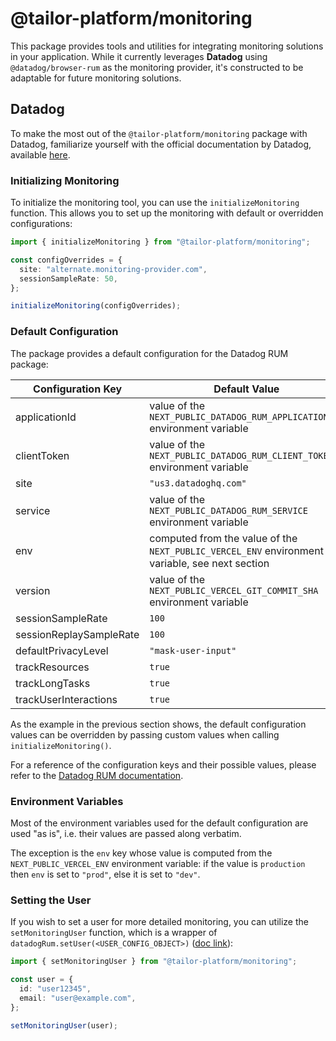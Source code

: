 # @tailor-platform/monitoring

This package provides tools and utilities for integrating monitoring solutions in your application. While it currently leverages **Datadog** using `@datadog/browser-rum` as the monitoring provider, it's constructed to be adaptable for future monitoring
solutions.

## Datadog

To make the most out of the `@tailor-platform/monitoring` package with Datadog, familiarize yourself with the official documentation by Datadog, available [here](https://docs.datadoghq.com/real_user_monitoring/browser).

### Initializing Monitoring

To initialize the monitoring tool, you can use the `initializeMonitoring` function. This allows you to set up the
monitoring with default or overridden configurations:

```ts
import { initializeMonitoring } from "@tailor-platform/monitoring";

const configOverrides = {
  site: "alternate.monitoring-provider.com",
  sessionSampleRate: 50,
};

initializeMonitoring(configOverrides);
```

### Default Configuration

The package provides a default configuration for the Datadog RUM package:

| Configuration Key       | Default Value                                                                                  |
| ----------------------- | ---------------------------------------------------------------------------------------------- |
| applicationId           | value of the `NEXT_PUBLIC_DATADOG_RUM_APPLICATION_ID` environment variable                     |
| clientToken             | value of the `NEXT_PUBLIC_DATADOG_RUM_CLIENT_TOKEN` environment variable                       |
| site                    | `"us3.datadoghq.com"`                                                                          |
| service                 | value of the `NEXT_PUBLIC_DATADOG_RUM_SERVICE` environment variable                            |
| env                     | computed from the value of the `NEXT_PUBLIC_VERCEL_ENV` environment variable, see next section |
| version                 | value of the `NEXT_PUBLIC_VERCEL_GIT_COMMIT_SHA` environment variable                          |
| sessionSampleRate       | `100`                                                                                          |
| sessionReplaySampleRate | `100`                                                                                          |
| defaultPrivacyLevel     | `"mask-user-input"`                                                                            |
| trackResources          | `true`                                                                                         |
| trackLongTasks          | `true`                                                                                         |
| trackUserInteractions   | `true`                                                                                         |

As the example in the previous section shows, the default configuration values can be overridden by passing custom values when calling `initializeMonitoring()`.

For a reference of the configuration keys and their possible values, please refer to the [Datadog RUM documentation](https://docs.datadoghq.com/real_user_monitoring/browser/#configuration).

### Environment Variables

Most of the environment variables used for the default configuration are used "as is", i.e. their values are passed along verbatim.

The exception is the `env` key whose value is computed from the `NEXT_PUBLIC_VERCEL_ENV` environment variable: if the value is `production` then `env` is set to `"prod"`, else it is set to `"dev"`.

### Setting the User

If you wish to set a user for more detailed monitoring, you can utilize the `setMonitoringUser` function, which is a wrapper of `datadogRum.setUser(<USER_CONFIG_OBJECT>)` ([doc link](https://docs.datadoghq.com/real_user_monitoring/browser/modifying_data_and_context/?tab=npm#identify-user-session)):

```ts
import { setMonitoringUser } from "@tailor-platform/monitoring";

const user = {
  id: "user12345",
  email: "user@example.com",
};

setMonitoringUser(user);
```

